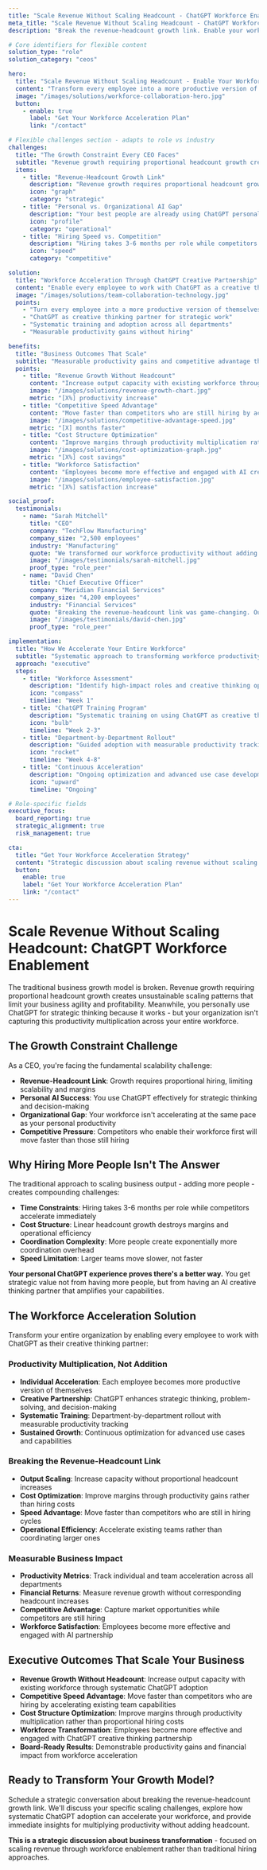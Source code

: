 ```yaml
---
title: "Scale Revenue Without Scaling Headcount - ChatGPT Workforce Enablement"
meta_title: "Scale Revenue Without Scaling Headcount - ChatGPT Workforce Enablement | Kowalah"
description: "Break the revenue-headcount growth link. Enable your workforce with ChatGPT as a creative thinking partner for measurable productivity gains."

# Core identifiers for flexible content
solution_type: "role"
solution_category: "ceos"

hero:
  title: "Scale Revenue Without Scaling Headcount - Enable Your Workforce with ChatGPT"
  content: "Transform every employee into a more productive version of themselves. ChatGPT as a creative thinking partner accelerates your entire organization without adding headcount."
  image: "/images/solutions/workforce-collaboration-hero.jpg"
  button:
    - enable: true
      label: "Get Your Workforce Acceleration Plan"
      link: "/contact"

# Flexible challenges section - adapts to role vs industry
challenges:
  title: "The Growth Constraint Every CEO Faces"
  subtitle: "Revenue growth requiring proportional headcount growth creates unsustainable scaling patterns that limit business agility and profitability"
  items:
    - title: "Revenue-Headcount Growth Link"
      description: "Revenue growth requires proportional headcount growth - breaking the scalability you need"
      icon: "graph"
      category: "strategic"
    - title: "Personal vs. Organizational AI Gap"
      description: "Your best people are already using ChatGPT personally, but your organization isn't capturing this productivity gain"
      icon: "profile"
      category: "operational"
    - title: "Hiring Speed vs. Competition"
      description: "Hiring takes 3-6 months per role while competitors accelerate their existing workforce immediately"
      icon: "speed"
      category: "competitive"

solution:
  title: "Workforce Acceleration Through ChatGPT Creative Partnership"
  content: "Enable every employee to work with ChatGPT as a creative thinking partner, multiplying productivity without adding headcount through systematic training and adoption."
  image: "/images/solutions/team-collaboration-technology.jpg"
  points:
    - "Turn every employee into a more productive version of themselves"
    - "ChatGPT as creative thinking partner for strategic work"
    - "Systematic training and adoption across all departments"
    - "Measurable productivity gains without hiring"

benefits:
  title: "Business Outcomes That Scale"
  subtitle: "Measurable productivity gains and competitive advantage through workforce acceleration"
  points:
    - title: "Revenue Growth Without Headcount"
      content: "Increase output capacity with existing workforce through ChatGPT productivity multiplication"
      image: "/images/solutions/revenue-growth-chart.jpg"
      metric: "[X%] productivity increase"
    - title: "Competitive Speed Advantage"
      content: "Move faster than competitors who are still hiring by accelerating existing team capabilities"
      image: "/images/solutions/competitive-advantage-speed.jpg"
      metric: "[X] months faster"
    - title: "Cost Structure Optimization"
      content: "Improve margins through productivity multiplication rather than proportional hiring costs"
      image: "/images/solutions/cost-optimization-graph.jpg"
      metric: "[X%] cost savings"
    - title: "Workforce Satisfaction"
      content: "Employees become more effective and engaged with AI creative thinking partnership"
      image: "/images/solutions/employee-satisfaction.jpg"
      metric: "[X%] satisfaction increase"

social_proof:
  testimonials:
    - name: "Sarah Mitchell"
      title: "CEO"
      company: "TechFlow Manufacturing"
      company_size: "2,500 employees"
      industry: "Manufacturing"
      quote: "We transformed our workforce productivity without adding headcount. ChatGPT training enabled our teams to accelerate their creative thinking and strategic planning across all departments."
      image: "/images/testimonials/sarah-mitchell.jpg"
      proof_type: "role_peer"
    - name: "David Chen"
      title: "Chief Executive Officer"
      company: "Meridian Financial Services"
      company_size: "4,200 employees"
      industry: "Financial Services"
      quote: "Breaking the revenue-headcount link was game-changing. Our employees became more productive with ChatGPT as their creative partner, driving growth without proportional hiring costs."
      image: "/images/testimonials/david-chen.jpg"
      proof_type: "role_peer"

implementation:
  title: "How We Accelerate Your Entire Workforce"
  subtitle: "Systematic approach to transforming workforce productivity through ChatGPT creative partnership"
  approach: "executive"
  steps:
    - title: "Workforce Assessment"
      description: "Identify high-impact roles and creative thinking opportunities across all departments"
      icon: "compass"
      timeline: "Week 1"
    - title: "ChatGPT Training Program"
      description: "Systematic training on using ChatGPT as creative thinking partner for each role type"
      icon: "bulb"
      timeline: "Week 2-3"
    - title: "Department-by-Department Rollout"
      description: "Guided adoption with measurable productivity tracking and optimization"
      icon: "rocket"
      timeline: "Week 4-8"
    - title: "Continuous Acceleration"
      description: "Ongoing optimization and advanced use case development for sustained growth"
      icon: "upward"
      timeline: "Ongoing"

# Role-specific fields
executive_focus:
  board_reporting: true
  strategic_alignment: true
  risk_management: true

cta:
  title: "Get Your Workforce Acceleration Strategy"
  content: "Strategic discussion about scaling revenue without scaling headcount through systematic ChatGPT adoption. Discover how to multiply your workforce productivity in a 30-minute strategic conversation."
  button:
    enable: true
    label: "Get Your Workforce Acceleration Plan"
    link: "/contact"
---
```


# Scale Revenue Without Scaling Headcount: ChatGPT Workforce Enablement

The traditional business growth model is broken. Revenue growth requiring proportional headcount growth creates unsustainable scaling patterns that limit your business agility and profitability. Meanwhile, you personally use ChatGPT for strategic thinking because it works - but your organization isn't capturing this productivity multiplication across your entire workforce.

## The Growth Constraint Challenge

As a CEO, you're facing the fundamental scalability challenge:
- **Revenue-Headcount Link**: Growth requires proportional hiring, limiting scalability and margins
- **Personal AI Success**: You use ChatGPT effectively for strategic thinking and decision-making
- **Organizational Gap**: Your workforce isn't accelerating at the same pace as your personal productivity
- **Competitive Pressure**: Competitors who enable their workforce first will move faster than those still hiring

## Why Hiring More People Isn't The Answer

The traditional approach to scaling business output - adding more people - creates compounding challenges:
- **Time Constraints**: Hiring takes 3-6 months per role while competitors accelerate immediately
- **Cost Structure**: Linear headcount growth destroys margins and operational efficiency
- **Coordination Complexity**: More people create exponentially more coordination overhead
- **Speed Limitation**: Larger teams move slower, not faster

**Your personal ChatGPT experience proves there's a better way.** You get strategic value not from having more people, but from having an AI creative thinking partner that amplifies your capabilities.

## The Workforce Acceleration Solution

Transform your entire organization by enabling every employee to work with ChatGPT as their creative thinking partner:

### Productivity Multiplication, Not Addition
- **Individual Acceleration**: Each employee becomes more productive version of themselves
- **Creative Partnership**: ChatGPT enhances strategic thinking, problem-solving, and decision-making
- **Systematic Training**: Department-by-department rollout with measurable productivity tracking
- **Sustained Growth**: Continuous optimization for advanced use cases and capabilities

### Breaking the Revenue-Headcount Link
- **Output Scaling**: Increase capacity without proportional headcount increases
- **Cost Optimization**: Improve margins through productivity gains rather than hiring costs
- **Speed Advantage**: Move faster than competitors who are still in hiring cycles
- **Operational Efficiency**: Accelerate existing teams rather than coordinating larger ones

### Measurable Business Impact
- **Productivity Metrics**: Track individual and team acceleration across all departments
- **Financial Returns**: Measure revenue growth without corresponding headcount increases
- **Competitive Advantage**: Capture market opportunities while competitors are still hiring
- **Workforce Satisfaction**: Employees become more effective and engaged with AI partnership

## Executive Outcomes That Scale Your Business

- **Revenue Growth Without Headcount**: Increase output capacity with existing workforce through systematic ChatGPT adoption
- **Competitive Speed Advantage**: Move faster than competitors who are hiring by accelerating existing team capabilities
- **Cost Structure Optimization**: Improve margins through productivity multiplication rather than proportional hiring costs
- **Workforce Transformation**: Employees become more effective and engaged with ChatGPT creative thinking partnership
- **Board-Ready Results**: Demonstrable productivity gains and financial impact from workforce acceleration

## Ready to Transform Your Growth Model?

Schedule a strategic conversation about breaking the revenue-headcount growth link. We'll discuss your specific scaling challenges, explore how systematic ChatGPT adoption can accelerate your workforce, and provide immediate insights for multiplying productivity without adding headcount.

**This is a strategic discussion about business transformation** - focused on scaling revenue through workforce enablement rather than traditional hiring approaches.